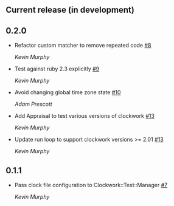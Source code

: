 ## Current release (in development)

## 0.2.0

* Refactor custom matcher to remove repeated code [#8](https://github.com/kevin-j-m/clockwork-test/pull/8)

  *Kevin Murphy*

* Test against ruby 2.3 explicitly [#9](https://github.com/kevin-j-m/clockwork-test/pull/9)

  *Kevin Murphy*

* Avoid changing global time zone state [#10](https://github.com/kevin-j-m/clockwork-test/pull/10)

  *Adam Prescott*

* Add Appraisal to test various versions of clockwork [#13](https://github.com/kevin-j-m/clockwork-test/pull/13)

  *Kevin Murphy*

* Update run loop to support clockwork versions >= 2.01 [#13](https://github.com/kevin-j-m/clockwork-test/pull/13)

  *Kevin Murphy*

## 0.1.1

* Pass clock file configuration to Clockwork::Test::Manager [#7](https://github.com/kevin-j-m/clockwork-test/pull/7)

  *Kevin Murphy*
